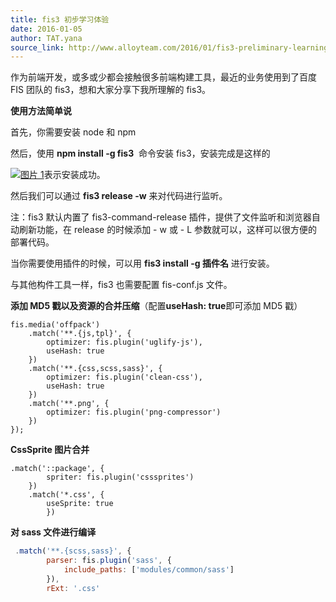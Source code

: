 ```yaml
---
title: fis3 初步学习体验
date: 2016-01-05
author: TAT.yana
source_link: http://www.alloyteam.com/2016/01/fis3-preliminary-learning-experiences/
---
```


<!-- {% raw %} - for jekyll -->

作为前端开发，或多或少都会接触很多前端构建工具，最近的业务使用到了百度 FIS 团队的 fis3，想和大家分享下我所理解的 fis3。

**使用方法简单说**

首先，你需要安装 node 和 npm

然后，使用 **npm install -g fis3**  命令安装 fis3，安装完成是这样的

[![图片 1](http://www.alloyteam.com/wp-content/uploads/2015/12/图片12-300x125.png)](http://www.alloyteam.com/wp-content/uploads/2015/12/图片12.png)表示安装成功。

然后我们可以通过 **fis3 release -w** 来对代码进行监听。

注：fis3 默认内置了 fis3-command-release 插件，提供了文件监听和浏览器自动刷新功能，在 release 的时候添加 - w 或 - L 参数就可以，这样可以很方便的部署代码。

当你需要使用插件的时候，可以用 **fis3 install -g 插件名** 进行安装。

与其他构件工具一样，fis3 也需要配置 fis-conf.js 文件。

**添加 MD5 戳以及资源的合并压缩**（配置**useHash: true**即可添加 MD5 戳）

    fis.media('offpack')
        .match('**.{js,tpl}', {
            optimizer: fis.plugin('uglify-js'),
            useHash: true
        })
        .match('**.{css,scss,sass}', {
            optimizer: fis.plugin('clean-css'),
            useHash: true
        })
        .match('**.png', {
            optimizer: fis.plugin('png-compressor')
        })
    });

**CssSprite 图片合并**

    .match('::package', {
            spriter: fis.plugin('csssprites')
        })
        .match('*.css', {
            useSprite: true
            })

**对 sass 文件进行编译**

```javascript
 .match('**.{scss,sass}', {
        parser: fis.plugin('sass', {
            include_paths: ['modules/common/sass']
        }),
        rExt: '.css'
```


<!-- {% endraw %} - for jekyll -->
